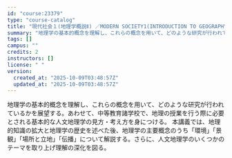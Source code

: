 ```yaml
---
id: "course:23379"
type: "course-catalog"
title: "現代社会１(地理学概説Ⅱ) ／MODERN SOCIETY1(INTRODUCTION TO GEOGRAPHY II)"
summary: "地理学の基本的概念を理解し、これらの概念を用いて、どのような研究が行われているかを展望する。あわせて、中等教育諸学校で、地理の授業を行う際に必要とされる基本的な人文地理学の見方・考え方を身につける。 本講義では、地理的知識の拡大と地理学の歴…"
tags: []
campus: ""
credits: 2
instructors: []
license: " "
version:
  created_at: "2025-10-09T03:48:57Z"
  updated_at: "2025-10-09T03:48:57Z"
---
```


地理学の基本的概念を理解し、これらの概念を用いて、どのような研究が行われているかを展望する。あわせて、中等教育諸学校で、地理の授業を行う際に必要とされる基本的な人文地理学の見方・考え方を身につける。 本講義では、地理的知識の拡大と地理学の歴史を述べた後、地理学の主要概念のうち「環境」「景観」「場所と立地」「伝播」について解説する。さらに、人文地理学のいくつかのテーマを取り上げ理解の深化を図る。
